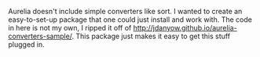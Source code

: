 Aurelia doesn't include simple converters like sort. I wanted to create an easy-to-set-up package that one could just install and work with.
The code in here is not my own, I ripped it off of http://jdanyow.github.io/aurelia-converters-sample/. This package just makes it easy to get this stuff plugged in.
